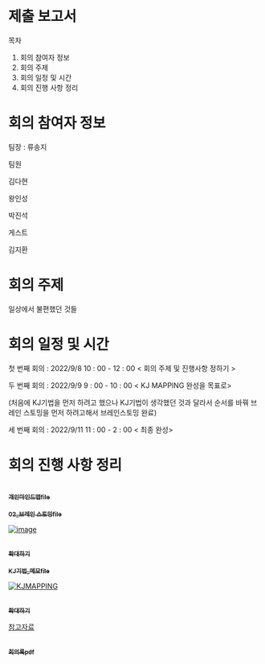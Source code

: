# 제출 보고서

목차

1. 회의 참여자 정보
2. 회의 주제
3. 회의 일정 및 시간
4. 회의 진행 사항 정리

# 회의 참여자 정보

팀장 : 류송지

팀원

김다현

왕인성

박진석
 
게스트

김지환
# 회의 주제

일상에서 불편했던 것들

# 회의 일정 및 시간

 첫 번째 회의 : 2022/9/8 10 : 00 - 12 : 00 < 회의 주제 및 진행사항 정하기 >
 
 두 번째 회의 : 2022/9/9 9 : 00 - 10 : 00 < KJ MAPPING 완성을 목표로>
 
 (처음에 KJ기법을 먼저 하려고 했으나 KJ기법이 생각했던 것과 달라서 순서를 바꿔 브레인 스토밍을 먼저 하려고해서 브레인스토밍 완료)
 
 세 번째 회의 : 2022/9/11 11 : 00 - 2 : 00 < 최종 완성>
# 회의 진행 사항 정리
 


</table>
<tr>
<td align="center"><a href="https://github.com/ryusongji/new-stone-king-s/tree/main/%EA%B0%9C%EC%9D%B8%20%EB%A7%88%EC%9D%B8%EB%93%9C%EB%A7%B5">
<br /><sub><b>개인마인드맵file</b></sub></a><br /><a href="https://github.com/ryusongji/new-stone-king-s/tree/main/%EA%B0%9C%EC%9D%B8%20%EB%A7%88%EC%9D%B8%EB%93%9C%EB%A7%B5" title="Code">
</tr>

</table>
<tr>
<td align="center"><a href="https://github.com/ryusongji/new-stone-king-s/tree/main/02_%EB%B8%8C%EB%A0%88%EC%9D%B8%20%EC%8A%A4%ED%86%A0%EB%B0%8D">
<br /><sub><b>02_브레인 스토밍file</b></sub></a><br /><a href="https://github.com/ryusongji/new-stone-king-s/tree/main/02_%EB%B8%8C%EB%A0%88%EC%9D%B8%20%EC%8A%A4%ED%86%A0%EB%B0%8D" title="Code">
</tr>

 ![image](https://user-images.githubusercontent.com/53076307/189537207-22da66b9-b615-45e0-989a-26ad13c0b6f1.png)
 
</table>
<tr>
<td align="center"><a href="https://github.com/ryusongji/new-stone-king-s/blob/main/%EC%9D%B4%EB%AF%B8%EC%A7%80%ED%8C%8C%EC%9D%BC/KJ%EA%B8%B0%EB%B2%95.png">
<br /><sub><b>확대하기</b></sub></a><br /><a href="https://github.com/ryusongji/new-stone-king-s/tree/main/KJ%EA%B8%B0%EB%B2%95_%EB%A9%94%EB%AA%A8" title="Code">
</tr>

</table>
<tr>
<td align="center"><a href="https://github.com/ryusongji/new-stone-king-s/tree/main/KJ%EA%B8%B0%EB%B2%95_%EB%A9%94%EB%AA%A8">
<br /><sub><b>KJ기법_메모file</b></sub></a><br /><a href="https://github.com/ryusongji/new-stone-king-s/tree/main/KJ%EA%B8%B0%EB%B2%95_%EB%A9%94%EB%AA%A8" title="Code">
</tr>

![KJMAPPING](https://user-images.githubusercontent.com/53076307/189951930-ca53a64c-1496-44d9-9fc4-b408c857a6b3.jpg)

<tr>
<td align="center"><a href="https://github.com/ryusongji/new-stone-king-s/blob/main/05_%EA%B2%B0%EA%B3%BC%EB%AC%BC/KJMAPPING.jpg">
<br /><sub><b>확대하기</b></sub></a><br /><a href="https://github.com/ryusongji/new-stone-king-s/blob/main/05_%EA%B2%B0%EA%B3%BC%EB%AC%BC/KJMAPPING.jpg" title="Code">
</tr>


참고자료

</table>
<tr>
<td align="center"><a href="https://github.com/ryusongji/new-stone-king-s/tree/main/00_%ED%9A%8C%EC%9D%98%EB%A1%9D">
<br /><sub><b>회의록pdf</b></sub></a><br /><a href="https://github.com/ryusongji/new-stone-king-s/tree/main/00_%ED%9A%8C%EC%9D%98%EB%A1%9D" title="Code">
</tr>

